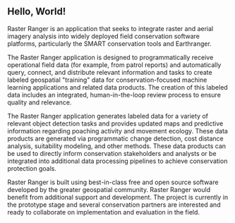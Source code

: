 ## Hello, World!

Raster Ranger is an application that seeks to integrate raster and aerial imagery analysis into widely deployed field conservation software platforms, particularly the SMART conservation tools and Earthranger. 

The Raster Ranger application is designed to programmatically receive operational field data (for example, from patrol reports) and automatically query, connect, and distribute relevant information and tasks to create labeled geospatial "training" data for conservation-focused machine learning applications and related data products. The creation of this labeled data includes an integrated, human-in-the-loop review process to ensure quality and relevance.

The Raster Ranger application generates labeled data for a variety of relevant object detection tasks and provides updated maps and predictive information regarding poaching activity and movement ecology. These data products are generated via programmatic change detection, cost distance analysis, suitability modeling, and other methods. These data products can be used to directly inform conservation stakeholders and analysts or be integrated into additional data processing pipelines to achieve conservation protection goals.

Raster Ranger is built using best-in-class free and open source software developed by the greater geospatial community. Raster Ranger would benefit from additional support and development. The project is currently in the prototype stage and several conservation partners are interested and ready to collaborate on implementation and evaluation in the field.
